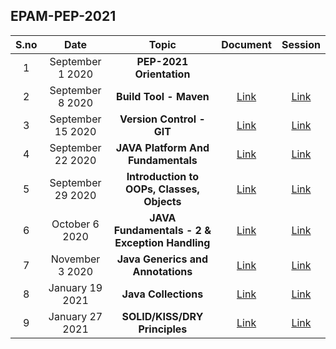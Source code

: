 ## EPAM-PEP-2021  
  
  
|S.no | Date | Topic | Document | Session |
|:-:   | :-:  | :-:   |    :-:   |   :-:    |
|1|September 1 2020|**PEP-2021 Orientation**|||
|2|September 8 2020|**Build Tool - Maven**|[Link](https://github.com/koteshrv/EPAM-PEP-2021/blob/master/Materials/Maven-dp.pptx)|[Link](https://attendee.gotowebinar.com/recording/5289458380627770375)|  
|3|September 15 2020|**Version Control - GIT**|[Link](https://github.com/koteshrv/EPAM-PEP-2021/blob/master/Materials/GIT.pdf)|[Link](https://attendee.gotowebinar.com/recording/5462800786947965960)|
|4|September 22 2020|**JAVA Platform And Fundamentals**|[Link](https://github.com/koteshrv/EPAM-PEP-2021/blob/master/Materials/Java%20Basics%20-%20part1-22nd.sept.pptx)|[Link](https://attendee.gotowebinar.com/recording/3394929477535187976)|
|5|September 29 2020|**Introduction to OOPs, Classes, Objects**|[Link](https://github.com/koteshrv/EPAM-PEP-2021/blob/master/Materials/Java%20Basics%20-%20part2-29th.sept.pptx)|[Link](https://register.gotowebinar.com/recording/2946273757976006923)|
|6|October 6 2020|**JAVA Fundamentals - 2 & Exception Handling**|[Link](https://github.com/koteshrv/EPAM-PEP-2021/blob/master/Materials/PEP-06-10-2020.pptx)|[Link](https://attendee.gotowebinar.com/recording/175574824879483919)|
|7|November 3 2020|**Java Generics and Annotations**|[Link](https://github.com/koteshrv/EPAM-PEP-2021/blob/master/Materials/Java_Generics.pptx)|[Link](https://attendee.gotowebinar.com/recording/3255187048131959051)|
|8|January 19 2021|**Java Collections**|[Link](https://github.com/koteshrv/EPAM-PEP-2021/blob/master/Materials/JTA_Java%20Collections%20(3).pptx)|[Link](https://attendee.gotowebinar.com/recording/6070702077034560520)|
|9|January 27 2021|**SOLID/KISS/DRY Principles**|[Link](https://github.com/koteshrv/EPAM-PEP-2021/blob/master/Materials/SOLID%20KISS%20DRY.pdf)|[Link](https://attendee.gotowebinar.com/recording/1014700111464964879)|
